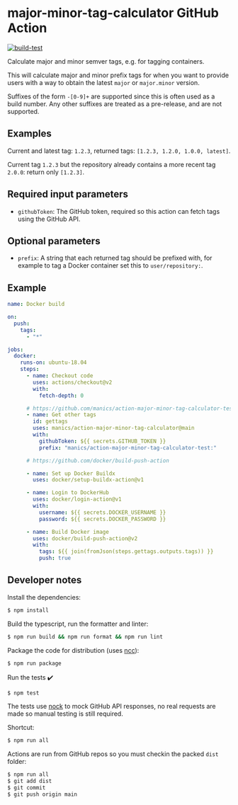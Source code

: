 # major-minor-tag-calculator GitHub Action

[![build-test](https://github.com/manics/action-major-minor-tag-calculator/workflows/build-test/badge.svg)](https://github.com/manics/action-major-minor-tag-calculator/actions)

Calculate major and minor semver tags, e.g. for tagging containers.

This will calculate major and minor prefix tags for when you want to provide users with a way to obtain the latest `major` or `major.minor` version.

Suffixes of the form `-[0-9]+` are supported since this is often used as a build number.
Any other suffixes are treated as a pre-release, and are not supported.

## Examples

Current and latest tag: `1.2.3`, returned tags: `[1.2.3, 1.2.0, 1.0.0, latest]`.

Current tag `1.2.3` but the repository already contains a more recent tag `2.0.0`: return only `[1.2.3]`.

## Required input parameters

- `githubToken`: The GitHub token, required so this action can fetch tags using the GitHub API.

## Optional parameters

- `prefix`: A string that each returned tag should be prefixed with, for example to tag a Docker container set this to `user/repository:`.

## Example

```yaml
name: Docker build

on:
  push:
    tags:
      - "*"

jobs:
  docker:
    runs-on: ubuntu-18.04
    steps:
      - name: Checkout code
        uses: actions/checkout@v2
        with:
          fetch-depth: 0

      # https://github.com/manics/action-major-minor-tag-calculator-test
      - name: Get other tags
        id: gettags
        uses: manics/action-major-minor-tag-calculator@main
        with:
          githubToken: ${{ secrets.GITHUB_TOKEN }}
          prefix: "manics/action-major-minor-tag-calculator-test:"

      # https://github.com/docker/build-push-action

      - name: Set up Docker Buildx
        uses: docker/setup-buildx-action@v1

      - name: Login to DockerHub
        uses: docker/login-action@v1
        with:
          username: ${{ secrets.DOCKER_USERNAME }}
          password: ${{ secrets.DOCKER_PASSWORD }}

      - name: Build Docker image
        uses: docker/build-push-action@v2
        with:
          tags: ${{ join(fromJson(steps.gettags.outputs.tags)) }}
          push: true
```

## Developer notes

Install the dependencies:

```bash
$ npm install
```

Build the typescript, run the formatter and linter:

```bash
$ npm run build && npm run format && npm run lint
```

Package the code for distribution (uses [ncc](https://github.com/zeit/ncc)):

```bash
$ npm run package
```

Run the tests :heavy_check_mark:

```bash
$ npm test
```

The tests use [nock](https://github.com/nock/nock) to mock GitHub API responses, no real requests are made so manual testing is still required.

Shortcut:

```bash
$ npm run all
```

Actions are run from GitHub repos so you must checkin the packed `dist` folder:

```bash
$ npm run all
$ git add dist
$ git commit
$ git push origin main
```
